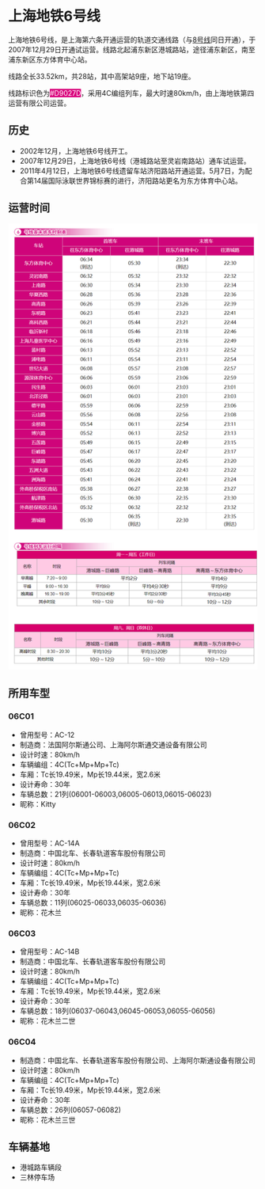 # 上海地铁6号线

上海地铁6号线，是上海第六条开通运营的轨道交通线路（与[8号线](./8.md)同日开通），于2007年12月29日开通试运营。线路北起浦东新区港城路站，途径浦东新区，南至浦东新区东方体育中心站。

线路全长33.52km，共28站，其中高架站9座，地下站19座。

线路标识色为<span style="color: white;background: #D9027D;">#D9027D</span>，采用4C编组列车，最大时速80km/h，由上海地铁第四运营有限公司运营。

## 历史
* 2002年12月，上海地铁6号线开工。
* 2007年12月29日，上海地铁6号线（港城路站至灵岩南路站）通车试运营。
* 2011年4月12日，上海地铁6号线遗留车站济阳路站开通运营。5月7日，为配合第14届国际泳联世界锦标赛的进行，济阳路站更名为东方体育中心站。

## 运营时间
![](./time/6.png)

## 所用车型
### 06C01
* 曾用型号：AC-12
* 制造商：法国阿尔斯通公司、上海阿尔斯通交通设备有限公司
* 设计时速：80km/h
* 车辆编组：4C(Tc+Mp+Mp+Tc)
* 车厢：Tc长19.49米，Mp长19.44米，宽2.6米
* 设计寿命：30年
* 车辆总数：21列(06001-06003,06005-06013,06015-06023)
* 昵称：Kitty
### 06C02
* 曾用型号：AC-14A
* 制造商：中国北车、长春轨道客车股份有限公司
* 设计时速：80km/h
* 车辆编组：4C(Tc+Mp+Mp+Tc)
* 车厢：Tc长19.49米，Mp长19.44米，宽2.6米
* 设计寿命：30年
* 车辆总数：11列(06025-06033,06035-06036)
* 昵称：花木兰
### 06C03
* 曾用型号：AC-14B
* 制造商：中国北车、长春轨道客车股份有限公司
* 设计时速：80km/h
* 车辆编组：4C(Tc+Mp+Mp+Tc)
* 车厢：Tc长19.49米，Mp长19.44米，宽2.6米
* 设计寿命：30年
* 车辆总数：18列(06037-06043,06045-06053,06055-06056)
* 昵称：花木兰二世
### 06C04
* 制造商：中国北车、长春轨道客车股份有限公司、上海阿尔斯通设备有限公司
* 设计时速：80km/h
* 车辆编组：4C(Tc+Mp+Mp+Tc)
* 车厢：Tc长19.49米，Mp长19.44米，宽2.6米
* 设计寿命：30年
* 车辆总数：26列(06057-06082)
* 昵称：花木兰三世

## 车辆基地
* 港城路车辆段
* 三林停车场